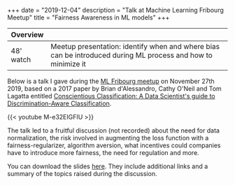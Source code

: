 +++
date = "2019-12-04"
description = "Talk at Machine Learning Fribourg Meetup"
title = "Fairness Awareness in ML models"
+++

 <div class="overview">

 Overview | <i class="fa fa-bookmark"></i>
 ---------|---
 48' watch| Meetup presentation: identify when and where bias can be introduced during ML process and how to minimize it 

 </div>

Below is a talk I gave during the [ML Fribourg meetup](https://www.meetup.com/Fri-ML/) on November 27th 2019, based on a 2017 paper by Brian d'Alessandro, Cathy O'Neil and Tom Lagatta entitled [Conscientious Classification: A Data Scientist's guide to Discrimination-Aware Classification](https://www.liebertpub.com/doi/abs/10.1089/big.2016.0048). 

{{< youtube M-e32EIGFIU >}}

The talk led to a fruitful discussion (not recorded) about the need for data normalization, the risk involved in augmenting the loss function with a fairness-regularizer, algorithm aversion, what incentives could companies have to introduce more fairness, the need for regulation and more.

You can download the slides [here](https://gitlab.com/fri-ml/meetups/tree/master/2019-11-27_fairness-awareness-in-ML-models). They include additional links and a summary of the topics raised during the discussion.